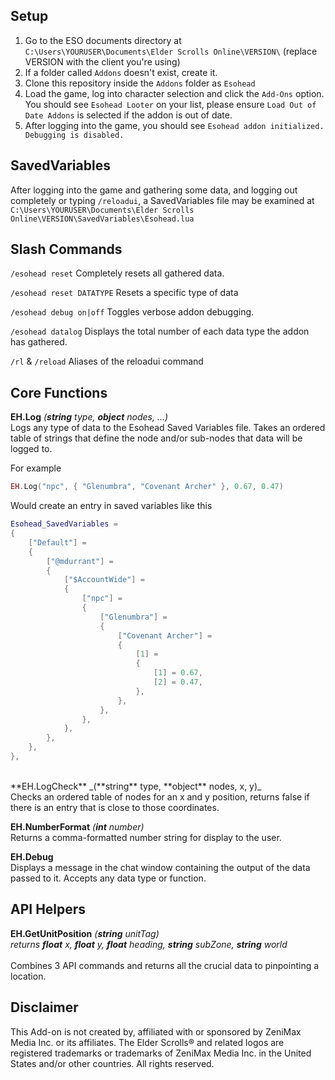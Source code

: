 ## Setup
1.  Go to the ESO documents directory at ```C:\Users\YOURUSER\Documents\Elder Scrolls Online\VERSION\``` (replace VERSION with the client you're using)
2.  If a folder called ``Addons`` doesn't exist, create it.
3.  Clone this repository inside the ```Addons``` folder as ```Esohead```
4.  Load the game, log into character selection and click the ```Add-Ons``` option. You should see ```Esohead Looter``` on your list, please ensure ```Load Out of Date Addons``` is selected if the addon is out of date.
5.  After logging into the game, you should see ```Esohead addon initialized. Debugging is disabled.```

## SavedVariables
After logging into the game and gathering some data, and logging out completely or typing ```/reloadui```, a SavedVariables file may be examined at ```C:\Users\YOURUSER\Documents\Elder Scrolls Online\VERSION\SavedVariables\Esohead.lua```

## Slash Commands
```/esohead reset```
Completely resets all gathered data.

```/esohead reset DATATYPE```
Resets a specific type of data

```/esohead debug on|off```
Toggles verbose addon debugging.

```/esohead datalog```
Displays the total number of each data type the addon has gathered.

```/rl``` & ```/reload```
Aliases of the reloadui command

## Core Functions
**EH.Log** _(**string** type, **object** nodes, ...)_<br />
Logs any type of data to the Esohead Saved Variables file. Takes an ordered table of strings that define the node
and/or sub-nodes that data will be logged to.

For example
```lua
EH.Log("npc", { "Glenumbra", "Covenant Archer" }, 0.67, 0.47)
```
Would create an entry in saved variables like this
```lua
Esohead_SavedVariables =
{
    ["Default"] =
    {
        ["@mdurrant"] =
        {
            ["$AccountWide"] =
            {
                ["npc"] =
                {
                    ["Glenumbra"] =
                    {
                        ["Covenant Archer"] =
                        {
                            [1] =
                            {
                                [1] = 0.67,
                                [2] = 0.47,
                            },
                        },
                    },
                },
            },
        },
    },
},
```
<br />
**EH.LogCheck** _(**string** type, **object** nodes, x, y)_<br />
Checks an ordered table of nodes for an x and y position, returns false if there is an entry that is close to those coordinates.

**EH.NumberFormat** _(**int** number)_<br />
Returns a comma-formatted number string for display to the user.

**EH.Debug** <br />
Displays a message in the chat window containing the output of the data passed to it. Accepts any data type or function.


## API Helpers
**EH.GetUnitPosition** _(**string** unitTag)_<br />
_returns **float** x, **float** y, **float** heading, **string** subZone, **string** world_<br /><br />
Combines 3 API commands and returns all the crucial data to pinpointing a location.

## Disclaimer

This Add-on is not created by, affiliated with or sponsored by ZeniMax Media Inc. or its affiliates. The Elder Scrolls® and related logos are registered trademarks or trademarks of ZeniMax Media Inc. in the United States and/or other countries. All rights reserved.
